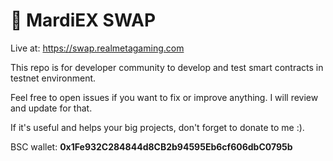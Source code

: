# 🥞 MardiEX SWAP 

Live at: https://swap.realmetagaming.com

This repo is for developer community to develop and test smart contracts in testnet environment.

Feel free to open issues if you want to fix or improve anything. I will review and update for that.

If it's useful and helps your big projects, don't forget to donate to me :).

BSC wallet: **0x1Fe932C284844d8CB2b94595Eb6cf606dbC0795b**
